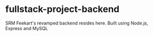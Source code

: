 # fullstack-project-backend
SRM Feekart's revamped backend resides here. Built using Node.js, Express and MySQL
